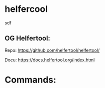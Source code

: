 # helfercool
sdf

## OG Helfertool:

Repo: https://github.com/helfertool/helfertool/

Docu: https://docs.helfertool.org/index.html

# Commands:
